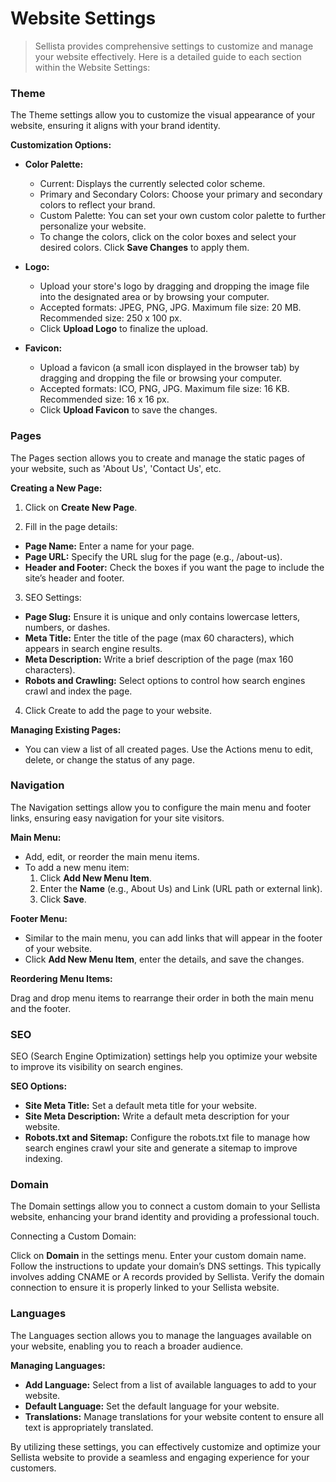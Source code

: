 # Website Settings

> Sellista provides comprehensive settings to customize and manage your website effectively. Here is a detailed guide to each section within the Website Settings:

###  Theme

The Theme settings allow you to customize the visual appearance of your website, ensuring it aligns with your brand identity.

**Customization Options:**

- **Color Palette:**

    - Current: Displays the currently selected color scheme.
    - Primary and Secondary Colors: Choose your primary and secondary colors to reflect your brand.
    - Custom Palette: You can set your own custom color palette to further personalize your website.
    - To change the colors, click on the color boxes and select your desired colors. Click **Save Changes** to apply them.

- **Logo:**

    - Upload your store's logo by dragging and dropping the image file into the designated area or by browsing your computer.
    - Accepted formats: JPEG, PNG, JPG. Maximum file size: 20 MB. Recommended size: 250 x 100 px.
    - Click **Upload Logo** to finalize the upload.

- **Favicon:**

    - Upload a favicon (a small icon displayed in the browser tab) by dragging and dropping the file or browsing your computer.
    - Accepted formats: ICO, PNG, JPG. Maximum file size: 16 KB. Recommended size: 16 x 16 px.
    - Click **Upload Favicon** to save the changes.

### Pages

The Pages section allows you to create and manage the static pages of your website, such as 'About Us', 'Contact Us', etc.

**Creating a New Page:**

1. Click on **Create New Page**.

2. Fill in the page details:

- **Page Name:** Enter a name for your page.
- **Page URL:** Specify the URL slug for the page (e.g., /about-us).
- **Header and Footer:** Check the boxes if you want the page to include the site’s header and footer.

3. SEO Settings:

- **Page Slug:** Ensure it is unique and only contains lowercase letters, numbers, or dashes.
- **Meta Title:** Enter the title of the page (max 60 characters), which appears in search engine results.
- **Meta Description:** Write a brief description of the page (max 160 characters).
- **Robots and Crawling:** Select options to control how search engines crawl and index the page.

4. Click Create to add the page to your website.

**Managing Existing Pages:**

- You can view a list of all created pages. Use the Actions menu to edit, delete, or change the status of any page.

### Navigation

The Navigation settings allow you to configure the main menu and footer links, ensuring easy navigation for your site visitors.

**Main Menu:**

- Add, edit, or reorder the main menu items.
- To add a new menu item:
    1. Click **Add New Menu Item**.
    2. Enter the **Name** (e.g., About Us) and Link (URL path or external link).
    3. Click **Save**.

**Footer Menu:**

- Similar to the main menu, you can add links that will appear in the footer of your website.
- Click **Add New Menu Item**, enter the details, and save the changes.

**Reordering Menu Items:**

Drag and drop menu items to rearrange their order in both the main menu and the footer.

### SEO

SEO (Search Engine Optimization) settings help you optimize your website to improve its visibility on search engines.

**SEO Options:**

- **Site Meta Title:** Set a default meta title for your website.
- **Site Meta Description:** Write a default meta description for your website.
- **Robots.txt and Sitemap:** Configure the robots.txt file to manage how search engines crawl your site and generate a sitemap to improve indexing.

### Domain

The Domain settings allow you to connect a custom domain to your Sellista website, enhancing your brand identity and providing a professional touch.

Connecting a Custom Domain:

Click on **Domain** in the settings menu.
Enter your custom domain name.
Follow the instructions to update your domain’s DNS settings. This typically involves adding CNAME or A records provided by Sellista.
Verify the domain connection to ensure it is properly linked to your Sellista website.
### Languages

The Languages section allows you to manage the languages available on your website, enabling you to reach a broader audience.

**Managing Languages:**

- **Add Language:** Select from a list of available languages to add to your website.
- **Default Language:** Set the default language for your website.
- **Translations:** Manage translations for your website content to ensure all text is appropriately translated.

By utilizing these settings, you can effectively customize and optimize your Sellista website to provide a seamless and engaging experience for your customers.